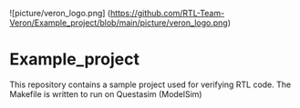 ![picture/veron_logo.png] (https://github.com/RTL-Team-Veron/Example_project/blob/main/picture/veron_logo.png)
# Example_project
This repository contains a sample project used for verifying RTL code. The Makefile is written to run on Questasim (ModelSim)
